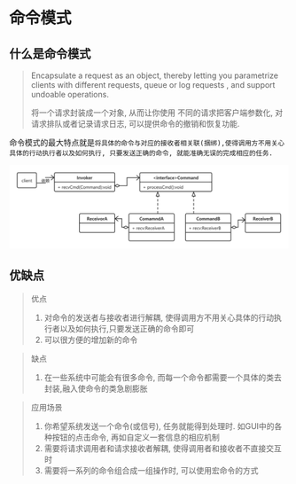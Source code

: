 # 命令模式

## 什么是命令模式

> Encapsulate  a   request  as  an  object,  thereby   letting   you  parametrize  clients  with  different  requests,  queue   or  log  requests ,  and  support  undoable  operations.
>
> 将一个请求封装成一个对象, 从而让你使用 不同的请求把客户端参数化,  对请求排队或者记录请求日志,  可以提供命令的撤销和恢复功能.

命令模式的最大特点就是`将具体的命令与对应的接收者相关联(捆绑),使得调用方不用关心具体的行动执行者以及如何执行, 只要发送正确的命令, 就能准确无误的完成相应的任务.`

![](./image/designpattern/command.png)

## 优缺点

> 优点
>
> 1. 对命令的发送者与接收者进行解耦, 使得调用方不用关心具体的行动执行者以及如何执行,只要发送正确的命令即可
> 2. 可以很方便的增加新的命令

> 缺点
>
> 1. 在一些系统中可能会有很多命令, 而每一个命令都需要一个具体的类去封装,融入使命令的类急剧膨胀

> 应用场景
>
> 1. 你希望系统发送一个命令(或信号), 任务就能得到处理时.  如GUI中的各种按钮的点击命令, 再如自定义一套信息的相应机制
> 2. 需要将请求调用者和请求接收者解耦, 使得调用者和接收者不直接交互时
> 3. 需要将一系列的命令组合成一组操作时, 可以使用宏命令的方式











































